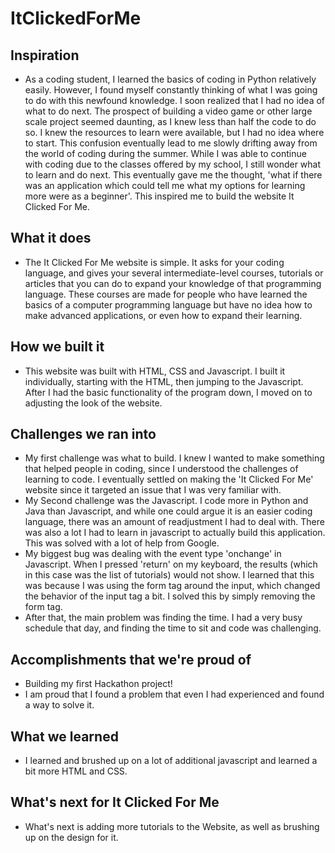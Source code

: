 # ItClickedForMe
## Inspiration
* As a coding student, I learned the basics of coding in Python relatively easily. However, I found myself constantly thinking of what I was going to do with this newfound knowledge. I soon realized that I had no idea of what to do next. The prospect of building a video game or other large scale project seemed daunting, as I knew less than half the code to do so. I knew the resources to learn were available, but I had no idea where to start. This confusion eventually lead to me slowly drifting away from the world of coding during the summer. While I was able to continue with coding due to the classes offered by my school, I still wonder what to learn and do next. This eventually gave me the thought, 'what if there was an application which could tell me what my options for learning more were as a beginner'. This inspired me to build  the website It Clicked For Me.

## What it does
* The It Clicked For Me website is simple. It asks for your coding language, and gives your several intermediate-level courses, tutorials or articles that you can do to expand your knowledge of that programming language. These courses are made for people who have learned the basics of a computer programming language but have no idea how to make advanced applications, or even how to expand their learning. 

## How we built it
* This website was built with HTML, CSS and Javascript. I built it individually, starting with the HTML, then jumping to the Javascript. After I had the basic functionality of the program down, I moved on to adjusting the look of the website. 

## Challenges we ran into
* My first challenge was what to build. I knew I wanted to make something that helped people in coding, since I understood the challenges of learning to code. I eventually settled on making the 'It Clicked For Me' website since it targeted an issue that I was very familiar with.
* My Second challenge was the Javascript. I code more in Python and Java than Javascript, and while one could argue it is an easier coding language, there was an amount of readjustment I had to deal with. There was also a lot I had to learn in javascript to actually build this application. This was solved with a lot of help from Google. 
* My biggest bug was dealing with the event type 'onchange' in Javascript. When I pressed 'return' on my keyboard, the results (which in this case was the list of tutorials) would not show. I learned that this was because I was using the form tag around the input, which changed the behavior of the input tag a bit. I solved this by simply removing the form tag.
* After that, the main problem was finding the time. I had a very busy schedule that day, and finding the time to sit and code was challenging.

## Accomplishments that we're proud of
* Building my first Hackathon project! 
* I am proud that I found a problem that even I had experienced and found a way to solve it.

## What we learned
* I learned and brushed up on a lot of additional javascript and learned a bit more HTML and CSS.

## What's next for It Clicked For Me
* What's next is adding more tutorials to the Website, as well as brushing up on the design for it.
